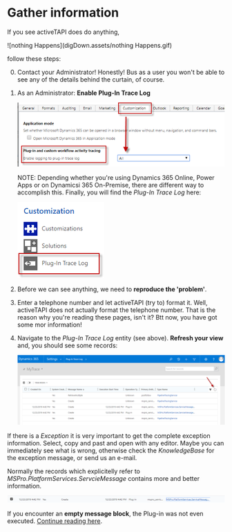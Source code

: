 # Gather information

If you see activeTAPI does do anything, 

![nothing Happens](digDown.assets/nothing Happens.gif)

follow these steps:

0. Contact your Administrator!
   Honestly! Bus as a user you won't be able to see any of the details behind the curtain, of course.

1. As an Administrator: 
   **Enable Plug-In Trace Log**

   ![image-20191223163847898](digDown.assets/image-20191223163847898.png)

   NOTE: Depending whether you're using Dynamics 365 Online, Power Apps or on Dynamicsi 365 On-Premise, there are different way to accomplish this. Finally, you will find the *Plug-In Trace Log* here:

   ![image-20191223164102288](digDown.assets/image-20191223164102288.png)

2. Before we can see anything, we need to **reproduce the 'problem'**.

3. Enter a telephone number and let activeTAPI (try to) format it.
   Well, activeTAPI does not actually format the telephone number. That is the reason why you're reading these pages, isn't it? Btt now, you have got some mor information!

4. Navigate to the *Plug-In Trace Log* entity (see above). **Refresh your view** and, you should see some records:

   ![image-20191223165809825](digDown.assets/image-20191223165809825.png)

If there is a *Exception* it is very important to get the complete exception information. Select, copy and past and open with any editor. Maybe you can immediately see what is wrong, otherwise check the *KnowledgeBase* for the exception message, or send us an e-mail.

Normally the records which explicitelly refer to *MSPro.PlatformServices.ServcieMessage* contains more and better information. 

![image-20191223170812053](digDown.assets/image-20191223170812053.png)

If you encounter an **empty message block**, the Plug-in was not even executed. [Continue reading here](emptyMessageBlock.md).

